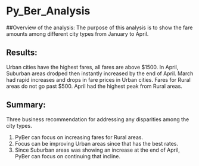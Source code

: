 # Py_Ber_Analysis

##Overview of the analysis: 
The purpose of this analysis is to show the fare amounts among different city types from January to April. 

## Results: 
Urban cities have the highest fares, all fares are above $1500. 
In April, Suburban areas drodped then instantly increased by the end of April.
March had rapid increases and drops in fare prices in Urban cities. 
Fares for Rural areas do not go past $500. April had the highest peak from Rural areas.



## Summary:
Three business recommendation for addressing any disparities among the city types.
1. PyBer can focus on increasing fares for Rural areas. 
2. Focus can be improving Urban areas since that has the best rates. 
3. Since Suburban areas was showing an increase at the end of April, PyBer can focus on 
continuing that incline.
